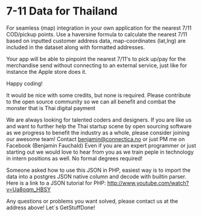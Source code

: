 # 7-11 Data for Thailand

For seamless (map) integration in your own application for the nearest 7/11 COD/pickup points.
Use a haversine formula to calculate the nearest 7/11 based on inputted customer address data, map-coordinates (lat,lng) are included in the dataset along with formatted addresses.

Your app will be able to pinpoint the nearest 7/11's to pick up/pay for the merchandise send without connecting to an external service, just like for instance the Apple store does it.

Happy coding!

It would be nice with some credits, but none is required.
Please contribute to the open source community so we can all benefit and combat the monster that is Thai digital payment


We are always looking for talented coders and designers. If you are like us and want to further help the Thai startup scene by open sourcing software as we progress to benefit the industry as a whole, please consider joining our awesome team! Contact benjamin@connectica.no or just PM me on Facebook (Benjamin Fauchald) Even if you are an expert programmer or just starting out we would love to hear from you as we train peple in technology in intern positions as well. No formal degrees required!
 


Someone asked how to use this JSON in PHP, easiest way is to import the data into a postgres JSON native column and decode with builtin parser. Here is a link to a JSON tutorial for PHP: http://www.youtube.com/watch?v=Ua8oqm_HBSY


 Any questions or problems you want solved, please contact us at the address above! Let`s GetStuffDone!
